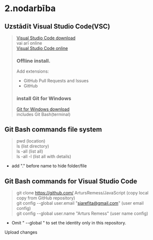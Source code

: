 # 2.nodarbība
## Uzstādīt Visual Studio Code(VSC)
> [Visual Studio Code download ](https://code.visualstudio.com/download/)  
vai arī online  
[Visual Studio Code online](https://vscode.dev/)  
>  ### Offline install.  
> Add extensions:  
> - GitHub Pull Requests and Issues
> - GitHub  
> ### install Git for Windows
> [Git for Windows download](https://git-scm.com/download/win)  
> includes Git Bash(terminal)  

## Git Bash commands file system
> pwd (location)  
 ls (list directory)  
 ls -all (list all)  
 ls -all -l (list all with details)  
  - add "." before name to hide folder/file

## Git Bash commands for Visual Studio Code 
 > git clone https://github.com/
 ArtursRemess/JavaScript (copy local copy from GitHub repository)  
 git config --global user.email "siarefita@gmail.com" (user email config)  
 git config --global user.name "Arturs Remess" (user name config)  
 - Omit " --global " to set the identity only in this repository.

Upload changes










